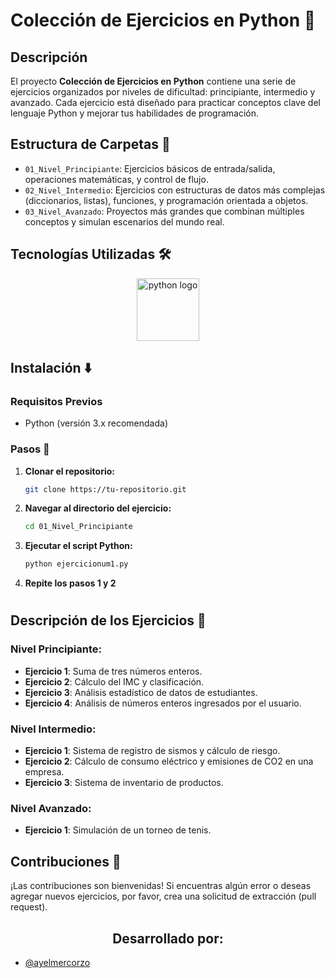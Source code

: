 # Colección de Ejercicios en Python 🐍

## Descripción
El proyecto **Colección de Ejercicios en Python** contiene una serie de ejercicios organizados por niveles de dificultad: principiante, intermedio y avanzado. Cada ejercicio está diseñado para practicar conceptos clave del lenguaje Python y mejorar tus habilidades de programación.

## Estructura de Carpetas 📁

- `01_Nivel_Principiante`: Ejercicios básicos de entrada/salida, operaciones matemáticas, y control de flujo.
- `02_Nivel_Intermedio`: Ejercicios con estructuras de datos más complejas (diccionarios, listas), funciones, y programación orientada a objetos.
- `03_Nivel_Avanzado`: Proyectos más grandes que combinan múltiples conceptos y simulan escenarios del mundo real.

## Tecnologías Utilizadas 🛠

<div align="center">
  <img src="https://cdn.jsdelivr.net/gh/devicons/devicon/icons/python/python-original.svg" height="100" alt="python logo" />
</div>

## Instalación ⬇️

### Requisitos Previos
- Python (versión 3.x recomendada)

### Pasos 👣
1. **Clonar el repositorio:**
    ```sh
    git clone https://tu-repositorio.git
    ```

2. **Navegar al directorio del ejercicio:**
    ```sh
    cd 01_Nivel_Principiante
    ```

3. **Ejecutar el script Python:**
    ```sh
    python ejercicionum1.py
    ```
    
4. **Repite los pasos 1 y 2**

#

## Descripción de los Ejercicios 📜

### Nivel Principiante:
- **Ejercicio 1**: Suma de tres números enteros.
- **Ejercicio 2**: Cálculo del IMC y clasificación.
- **Ejercicio 3**: Análisis estadístico de datos de estudiantes.
- **Ejercicio 4**: Análisis de números enteros ingresados por el usuario.

### Nivel Intermedio:
- **Ejercicio 1**: Sistema de registro de sismos y cálculo de riesgo.
- **Ejercicio 2**: Cálculo de consumo eléctrico y emisiones de CO2 en una empresa.
- **Ejercicio 3**: Sistema de inventario de productos.

### Nivel Avanzado:
- **Ejercicio 1**: Simulación de un torneo de tenis.

## Contribuciones 🤝

¡Las contribuciones son bienvenidas! Si encuentras algún error o deseas agregar nuevos ejercicios, por favor, crea una solicitud de extracción (pull request).



<h2 align="center">Desarrollado por:</h2>

- [@ayelmercorzo](https://www.github.com/ayelmercorzo)
